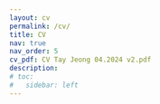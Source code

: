 ```yaml
---
layout: cv
permalink: /cv/
title: CV
nav: true
nav_order: 5
cv_pdf: CV Tay Jeong 04.2024 v2.pdf
description: 
# toc:
#   sidebar: left
---
```

